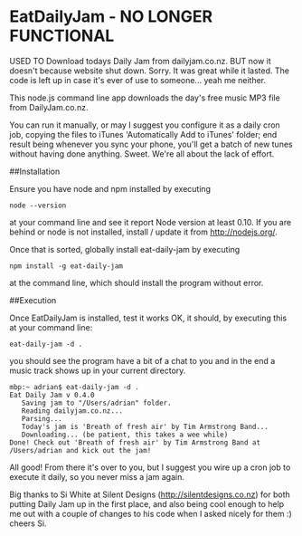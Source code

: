 EatDailyJam - NO LONGER FUNCTIONAL
===========

USED TO Download todays Daily Jam from dailyjam.co.nz. BUT now it doesn't because website shut down. Sorry. It was great while it lasted.  The code is left up in case it's ever of use to someone... yeah me neither.

This node.js command line app downloads the day's free music MP3 file from DailyJam.co.nz.

You can run it manually, or may I suggest you configure it as a daily cron job, copying the files to
iTunes 'Automatically Add to iTunes' folder; end result being whenever you sync your phone,
you'll get a batch of new tunes without having done anything.  Sweet. We're all about the lack of effort.

##Installation

Ensure you have node and npm installed by executing

```ShellSession
node --version
```

at your command line and see it report Node version at least 0.10. If you are behind or node is not installed,
install / update it from http://nodejs.org/.

Once that is sorted, globally install eat-daily-jam by executing

```ShellSession
npm install -g eat-daily-jam
```

at the command line, which should install the program without error.

##Execution

Once EatDailyJam is installed, test it works OK, it should, by executing this at your command line:

```ShellSession
eat-daily-jam -d .
```

you should see the program have a bit of a chat to you and in the end a music track shows up in your current directory.

```ShellSession
mbp:~ adrian$ eat-daily-jam -d .
Eat Daily Jam v 0.4.0
   Saving jam to "/Users/adrian" folder.
   Reading dailyjam.co.nz...
   Parsing...
   Today's jam is 'Breath of fresh air' by Tim Armstrong Band...
   Downloading... (be patient, this takes a wee while)
Done! Check out 'Breath of fresh air' by Tim Armstrong Band at /Users/adrian and kick out the jam!
```

All good! From there it's over to you, but I suggest you wire up a cron job to execute it daily, so you never miss a jam again.

Big thanks to Si White at Silent Designs (http://silentdesigns.co.nz) for both putting Daily Jam up in the first place, and
also being cool enough to help me out with a couple of changes to his code when I asked nicely for them :)  cheers Si.

